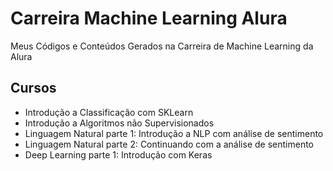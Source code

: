 # Carreira Machine Learning Alura
Meus Códigos e Conteúdos Gerados na Carreira de Machine Learning da Alura

## Cursos
- Introdução a Classificação com SKLearn
- Introdução a Algoritmos não Supervisionados
- Linguagem Natural parte 1: Introdução a NLP com análise de sentimento
- Linguagem Natural parte 2: Continuando com a análise de sentimento
- Deep Learning parte 1: Introdução com Keras